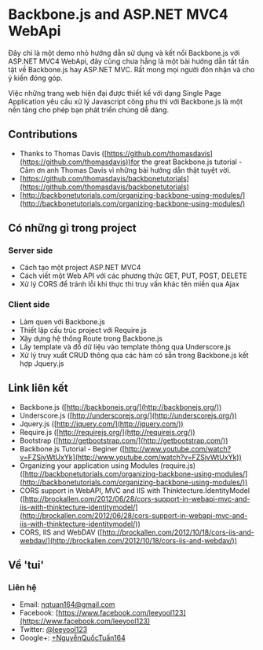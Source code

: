# Backbone.js and ASP.NET MVC4 WebApi

Đây chỉ là một demo nhỏ hướng dẫn sử dụng và kết nối Backbone.js với ASP.NET MVC4 WebApi, đây cũng chưa hẳng là một bài hướng dẫn tất tần tật về Backbone.js hay ASP.NET MVC. Rất mong mọi người đón nhận và cho ý kiến đóng góp.

Việc những trang web hiện đại được thiết kế với dạng Single Page Application yêu cầu xử lý Javascript công phu thì với Backbone.js là một nền tảng cho phép bạn phát triển chúng dễ dàng.

## Contributions
* Thanks to Thomas Davis ([https://github.com/thomasdavis](https://github.com/thomasdavis))for the great Backbone.js tutorial - Cảm ơn anh Thomas Davis vì những bài hướng dẫn thật tuyệt vời.
* [https://github.com/thomasdavis/backbonetutorials](https://github.com/thomasdavis/backbonetutorials)
* [http://backbonetutorials.com/organizing-backbone-using-modules/](http://backbonetutorials.com/organizing-backbone-using-modules/)

## Có những gì trong project

### Server side
* Cách tạo một project ASP.NET MVC4 
* Cách viết một Web API với các phương thức GET, PUT, POST, DELETE
* Xử lý CORS để tránh lỗi khi thực thi truy vấn khác tên miền qua Ajax

### Client side
* Làm quen với Backbone.js
* Thiết lập cấu trúc project với Require.js
* Xây dựng hệ thống Route trong Backbone.js
* Lấy template và đổ dữ liệu vào template thông qua Underscore.js
* Xử lý truy xuất CRUD thông qua các hàm có sẵn trong Backbone.js kết hợp Jquery.js

## Link liên kết
* Backbone.js ([http://backbonejs.org/](http://backbonejs.org/))
* Underscore.js ([http://underscorejs.org/](http://underscorejs.org/))
* Jquery.js ([http://jquery.com/](http://jquery.com/))
* Require.js ([http://requirejs.org/](http://requirejs.org/))
* Bootstrap ([http://getbootstrap.com/](http://getbootstrap.com/))
* Backbone.js Tutorial - Beginer ([http://www.youtube.com/watch?v=FZSjvWtUxYk](http://www.youtube.com/watch?v=FZSjvWtUxYk))
* Organizing your application using Modules (require.js)([http://backbonetutorials.com/organizing-backbone-using-modules/](http://backbonetutorials.com/organizing-backbone-using-modules/))
* CORS support in WebAPI, MVC and IIS with Thinktecture.IdentityModel ([http://brockallen.com/2012/06/28/cors-support-in-webapi-mvc-and-iis-with-thinktecture-identitymodel/](http://brockallen.com/2012/06/28/cors-support-in-webapi-mvc-and-iis-with-thinktecture-identitymodel/))
* CORS, IIS and WebDAV ([http://brockallen.com/2012/10/18/cors-iis-and-webdav/](http://brockallen.com/2012/10/18/cors-iis-and-webdav/))

## Về 'tui'

### Liên hệ
* Email: nqtuan164@gmail.com
* Facebook: [https://www.facebook.com/leeyool123](https://www.facebook.com/leeyool123)
* Twitter: [@leeyool123](https://twitter.com/leeyool123)
* Google+: [+NguyễnQuốcTuấn164](https://plus.google.com/u/0/+NguyễnQuốcTuấn164/)


